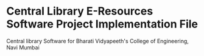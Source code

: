 # Central Library E-Resources Software Project Implementation File
 Central library Software for Bharati Vidyapeeth's College of Engineering, Navi Mumbai
 
